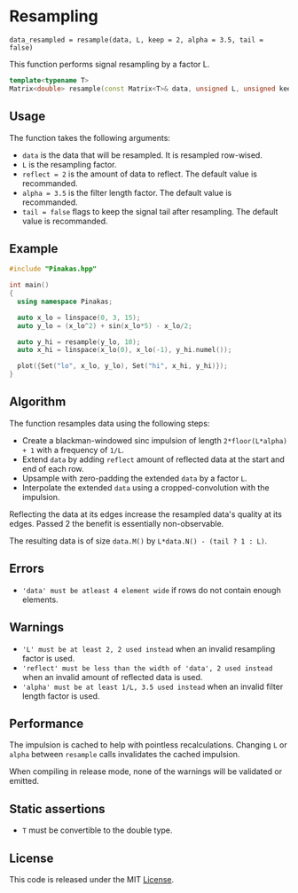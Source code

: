 # Resampling
```text
data_resampled = resample(data, L, keep = 2, alpha = 3.5, tail = false)
```

This function performs signal resampling by a factor L.

```cpp
template<typename T>
Matrix<double> resample(const Matrix<T>& data, unsigned L, unsigned keep=2, double alpha=3.5, const bool tail=false);
```

## Usage

The function takes the following arguments:

* `data` is the data that will be resampled. It is resampled row-wised.
* `L` is the resampling factor.
* `reflect = 2` is the amount of data to reflect. The default value is recommanded.
* `alpha = 3.5` is the filter length factor. The default value is recommanded.
* `tail = false` flags to keep the signal tail after resampling. The default value is recommanded.

## Example

```cpp
#include "Pinakas.hpp"

int main()
{
  using namespace Pinakas;

  auto x_lo = linspace(0, 3, 15);
  auto y_lo = (x_lo^2) + sin(x_lo*5) - x_lo/2;

  auto y_hi = resample(y_lo, 10);
  auto x_hi = linspace(x_lo(0), x_lo(-1), y_hi.numel());

  plot({Set("lo", x_lo, y_lo), Set("hi", x_hi, y_hi)});
}
```

## Algorithm

The function resamples data using the following steps:

* Create a blackman-windowed sinc impulsion of length `2*floor(L*alpha) + 1` with a frequency of `1/L`.
* Extend `data` by adding `reflect` amount of reflected data at the start and end of each row.
* Upsample with zero-padding the extended `data` by a factor `L`.
* Interpolate the extended `data` using a cropped-convolution with the impulsion.

Reflecting the data at its edges increase the resampled data's quality at its edges. Passed 2 the benefit is essentially non-observable.

The resulting data is of size `data.M()` by `L*data.N() - (tail ? 1 : L)`.

## Errors

* `'data' must be atleast 4 element wide` if rows do not contain enough elements.

## Warnings

* `'L' must be at least 2, 2 used instead` when an invalid resampling factor is used.
* `'reflect' must be less than the width of 'data', 2 used instead` when an invalid amount of reflected data is used.
* `'alpha' must be at least 1/L, 3.5 used instead` when an invalid filter length factor is used.

## Performance

The impulsion is cached to help with pointless recalculations. Changing `L` or `alpha` between `resample` calls invalidates the cached impulsion.

When compiling in release mode, none of the warnings will be validated or emitted.

## Static assertions

* `T` must be convertible to the double type.

## License

This code is released under the MIT [License](../LICENSE).